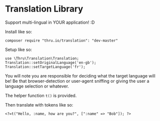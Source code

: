 Translation Library
=====================

Support multi-lingual in YOUR application! :D

Install like so:
````
composer require "thru.io/translation": "dev-master"
````

Setup like so:
````
use \Thru\Translation\Translation;
Translation::setOriginalLanguage('en-gb');
Translation::setTargetLanguage('fr'); 
````
    
You will note you are responsible for deciding what the target language will be! Be that browser-detection or user-agent sniffing or giving the user a language selection or whatever.

The helper function ````t()```` is provided.

Then translate with tokens like so:
````
<?=t("Hello, :name, how are you?", [":name" => "Bob"]); ?>
````

